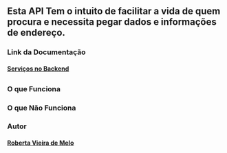 ## Esta API Tem o intuito de facilitar a vida de quem procura e necessita pegar dados e informações de endereço.

### Link da Documentação

#### [Serviços no Backend](https://documenter.getpostman.com/view/22349146/2s8YsrxtuV)


##

### O que Funciona 

##### 

### O que Não Funciona

##### 



### Autor 

#### [Roberta Vieira de Melo](https://github.com/VieiraMeloRoberta)

